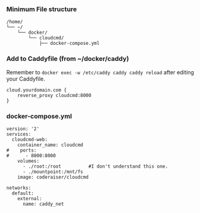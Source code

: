 ### Minimum File structure
```
/home/
└── ~/
    └── docker/
        └── cloudcmd/
            ├── docker-compose.yml
```
### Add to Caddyfile (from ~/docker/caddy)
Remember to `docker exec -w /etc/caddy caddy caddy reload` after editing your Caddyfile.
```
cloud.yourdomain.com {
    reverse_proxy cloudcmd:8000
}
```

### docker-compose.yml
```
version: '2'
services:
  cloudcmd-web:
    container_name: cloudcmd
#    ports:
#      - 8000:8000
    volumes:
      - ./root:/root          #I don't understand this one.
      - ./mountpoint:/mnt/fs  
    image: coderaiser/cloudcmd

networks:
  default:
    external:
      name: caddy_net
```